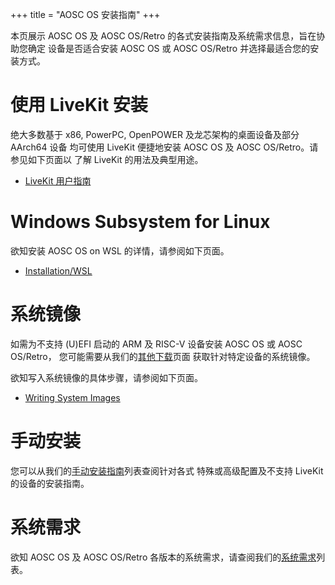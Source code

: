 +++
title = "AOSC OS 安装指南"
+++

本页展示 AOSC OS 及 AOSC OS/Retro 的各式安装指南及系统需求信息，旨在协助您确定
设备是否适合安装 AOSC OS 或 AOSC OS/Retro 并选择最适合您的安装方式。

使用 LiveKit 安装
=================

绝大多数基于 x86, PowerPC, OpenPOWER 及龙芯架构的桌面设备及部分 AArch64 设备
均可使用 LiveKit 便捷地安装 AOSC OS 及 AOSC OS/Retro。请参见如下页面以
了解 LiveKit 的用法及典型用途。

- [LiveKit 用户指南](@/aosc-os/installation/livekit.zh.md)

Windows Subsystem for Linux
===========================

欲知安装 AOSC OS on WSL 的详情，请参阅如下页面。

- [Installation/WSL](@/aosc-os/installation/wsl.zh.md)

系统镜像
========

如需为不支持 (U)EFI 启动的 ARM 及 RISC-V 设备安装 AOSC OS 或 AOSC OS/Retro，
您可能需要从我们的[其他下载](https://aosc.io/zh-cn/downloads/alternative/)页面
获取针对特定设备的系统镜像。

欲知写入系统镜像的具体步骤，请参阅如下页面。

- [Writing System Images](@/aosc-os/installation/rawimgs.zh.md)

手动安装
========

您可以从我们的[手动安装指南](/aosc-os/installation/manual/)列表查阅针对各式
特殊或高级配置及不支持 LiveKit 的设备的安装指南。

系统需求
========

欲知 AOSC OS 及 AOSC OS/Retro 各版本的系统需求，请查阅我们的[系统需求](/aosc-os/installation/sysreq/)列表。
